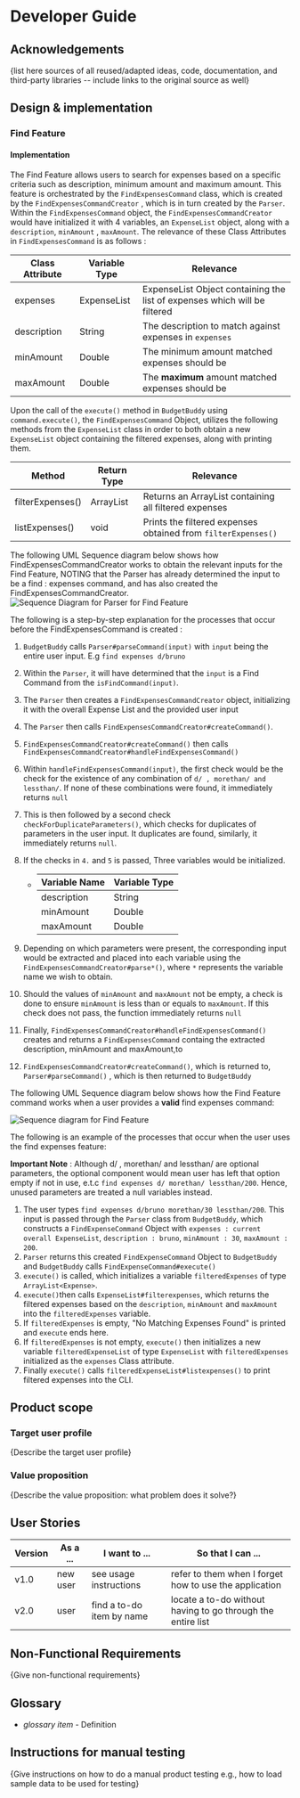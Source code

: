 # Developer Guide

## Acknowledgements

{list here sources of all reused/adapted ideas, code, documentation, and third-party libraries -- include links to the original source as well}

## Design & implementation


### Find Feature

#### Implementation

The Find Feature allows users to search for expenses based on a specific criteria such as description, minimum amount
and maximum amount. This feature is orchestrated by the `FindExpensesCommand` class, which is created by the `FindExpensesCommandCreator`
, which is in turn created by the `Parser`. Within the `FindExpensesCommand` object, the `FindExpensesCommandCreator` 
would have initialized it with 4 variables, an `ExpenseList` object,  along with a `description`, `minAmount` , 
`maxAmount`. The relevance of these Class Attributes in `FindExpensesCommand` is as follows : 

| Class Attribute | Variable Type | Relevance                                                                 |
|-----------------|---------------|---------------------------------------------------------------------------|
| expenses        | ExpenseList   | ExpenseList Object containing the list of expenses which will be filtered |
| description     | String        | The description to match against expenses in `expenses`                   |
| minAmount       | Double        | The minimum amount matched expenses should be                             |
| maxAmount       | Double        | The **maximum** amount matched expenses should be                         |


Upon the call of the `execute()` method in `BudgetBuddy` using `command.execute()`,
the `FindExpensesCommand` Object, utilizes the following methods from the `ExpenseList` class in order to both 
obtain a new `ExpenseList` object containing the filtered expenses, along with printing them.

| Method           | Return Type        | Relevance                                                       |
|------------------|--------------------|-----------------------------------------------------------------|
| filterExpenses() | ArrayList<Expense> | Returns an ArrayList<Expense> containing all filtered expenses  |
| listExpenses()   | void               | Prints the filtered expenses obtained from `filterExpenses()`   |

The following UML Sequence diagram below shows how FindExpensesCommandCreator works to 
obtain the relevant inputs for the Find Feature, NOTING that the Parser has already determined the input to be a find :
expenses command, and has also created the FindExpensesCommandCreator.
![Sequence Diagram for Parser for Find Feature](diagrams/sequenceDiagram-Parser%20For%20Find%20Command.jpg)

The following is a step-by-step explanation for the processes that occur before the FindExpensesCommand is created :
1. `BudgetBuddy` calls `Parser#parseCommand(input)` with `input` being the entire user input.
E.g `find expenses d/bruno`
2. Within the `Parser`, it will have determined that the `input` is a Find Command from the `isFindCommand(input)`.
3. The `Parser` then creates a `FindExpensesCommandCreator` object, initializing it with the overall Expense List and
the provided user input
4. The `Parser` then calls `FindExpensesCommandCreator#createCommand()`.
5. `FindExpensesCommandCreator#createCommand()` then calls `FindExpensesCommandCreator#handleFindExpensesCommand()`
4. Within `handleFindExpensesCommand(input)`, the first check would be the check for the existence of any combination of 
`d/ , morethan/ and lessthan/`. If none of these combinations were found, it immediately returns `null`
5. This is then followed by a second check `checkForDuplicateParameters()`, which checks for duplicates of parameters
in the user input. It duplicates are found, similarly, it immediately returns `null`.
5. If the checks in `4.` and `5` is passed, Three variables would be initialized.

    * | Variable Name | Variable Type |                                                              
      |---------------|---------------|
      | description   | String        | 
      | minAmount     | Double        |
      | maxAmount     | Double        |
6. Depending on which parameters were present, the corresponding input would be extracted and placed into each variable
using the `FindExpensesCommandCreator#parse*()`, where `*` represents the variable name we wish to obtain.
7. Should the values of `minAmount` and `maxAmount` not be empty,  a check is done to ensure `minAmount` is less than
or equals to `maxAmount`. If this check does not pass, the function immediately returns `null`
8. Finally, `FindExpensesCommandCreator#handleFindExpensesCommand()` creates and returns a 
`FindExpensesCommand` containg the extracted description, minAmount and maxAmount,to 
9. `FindExpensesCommandCreator#createCommand()`, which is returned to, `Parser#parseCommand()`
, which is then returned to `BudgetBuddy`

The following UML Sequence diagram below shows how the Find Feature command works when a user provides a **valid**
find expenses command:

![Sequence diagram for Find Feature](diagrams/sequenceDiagram_FindExpenses.jpg)

The following is an example of the processes that occur when the user uses the find expenses feature:


**Important Note** : Although d/ , morethan/ and lessthan/ are optional parameters, the optional component would mean
user has left that option empty if not in use, e.t.c `find expenses d/ morethan/ lessthan/200`. Hence, 
unused parameters are treated a null variables instead.

1. The user types `find expenses d/bruno morethan/30 lessthan/200`. This input is passed through the `Parser`
class from `BudgetBuddy`, which constructs a `FindExpenseCommand` Object with `expenses : current overall ExpenseList`, 
`description : bruno`, `minAmount : 30`, `maxAmount : 200`.
2. `Parser` returns this created `FindExpenseCommand` Object to `BudgetBuddy` and `BudgetBuddy` calls 
`FindExpenseCommand#execute()`
3. `execute()` is called, which initializes a variable `filteredExpenses` of type `ArrayList<Expense>`.
4. `execute()`then calls `ExpenseList#filterexpenses`, which returns the filtered expenses based on the `description`,
`minAmount` and `maxAmount` into the `filteredExpenses` variable.
5.  If `filteredExpenses` is empty, "No Matching Expenses Found" is printed and `execute` ends here.
5. If `filteredExpenses` is not empty, `execute()` then initializes a new variable `filteredExpenseList` 
of type `ExpenseList` with `filteredExpenses` initialized as the `expenses` Class attribute.
6. Finally `execute()` calls `filteredExpenseList#listexpenses()` to print filtered expenses into the CLI.

## Product scope
### Target user profile

{Describe the target user profile}

### Value proposition

{Describe the value proposition: what problem does it solve?}

## User Stories

|Version| As a ... | I want to ... | So that I can ...|
|--------|----------|---------------|------------------|
|v1.0|new user|see usage instructions|refer to them when I forget how to use the application|
|v2.0|user|find a to-do item by name|locate a to-do without having to go through the entire list|

## Non-Functional Requirements

{Give non-functional requirements}

## Glossary

* *glossary item* - Definition

## Instructions for manual testing

{Give instructions on how to do a manual product testing e.g., how to load sample data to be used for testing}

